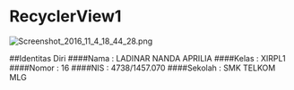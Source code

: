 # RecyclerView1

![Screenshot_2016_11_4_18_44_28.png](https://s21.postimg.org/9vsrbqr47/Screenshot_2016_11_4_18_44_28.png)

##Identitas Diri
####Nama    : LADINAR NANDA APRILIA
####Kelas   : XIRPL1
####Nomor   : 16
####NIS     : 4738/1457.070
####Sekolah : SMK TELKOM MLG
